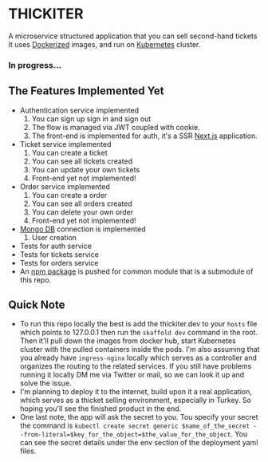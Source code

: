 # THICKITER
A microservice structured application that you can sell second-hand tickets <br />
It uses [Dockerized](https://www.docker.com/) images, and run on [Kubernetes](https://kubernetes.io/) cluster.

### In progress...

## The Features Implemented Yet
- Authentication service implemented <br />
    1. You can sign up sign in and sign out
    2. The flow is managed via JWT coupled with cookie.
    3. The front-end is implemented for auth, it's a SSR [Next.js](https://nextjs.org/) application.
- Ticket service implemented <br />
    1. You can create a ticket
    2. You can see all tickets created
    3. You can update your own tickets
    4. Front-end yet not implemented!
- Order service implemented <br />
    1. You can create a order
    2. You can see all orders created
    3. You can delete your own order
    4. Front-end yet not implemented!
- [Mongo DB](https://www.mongodb.com/) connection is implemented
    1. User creation
- Tests for auth service
- Tests for tickets service
- Tests for orders service
- An [npm package](https://www.npmjs.com/package/@esuthickiter/common) is pushed for common module that is a submodule of this repo.

## Quick Note
- To run this repo locally the best is add the thickiter.dev to your ```hosts``` file which points to 127.0.0.1 then run the ```skaffold dev``` command in the root. Then it'll pull down the images from docker hub, start Kubernetes cluster with the pulled containers inside the pods. I'm also assuming that you already have ```ingress-nginx``` locally which serves as a controller and organizes the routing to the related services. If you still have problems running it locally DM me via Twitter or mail, so we can look it up and solve the issue.
- I'm planning to deploy it to the internet, build upon it a real application, which serves as a thicket selling environment, especially in Turkey. So hoping you'll see the finished product in the end.
- One last note, the app will ask the secret to you. Tou specify your secret the command is ```kubectl create secret generic $name_of_the_secret --from-literal=$key_for_the_object=$the_value_for_the_object```. You can see the secret details under the env section of the deployment yaml files.
